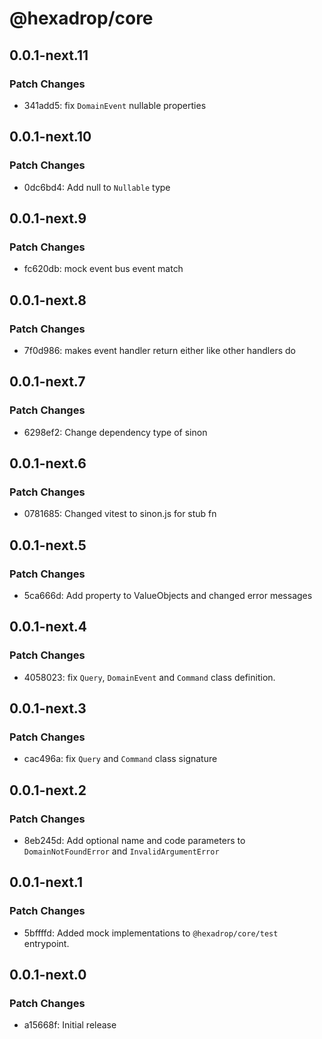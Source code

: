 # @hexadrop/core

## 0.0.1-next.11

### Patch Changes

-   341add5: fix `DomainEvent` nullable properties

## 0.0.1-next.10

### Patch Changes

-   0dc6bd4: Add null to `Nullable` type

## 0.0.1-next.9

### Patch Changes

-   fc620db: mock event bus event match

## 0.0.1-next.8

### Patch Changes

-   7f0d986: makes event handler return either like other handlers do

## 0.0.1-next.7

### Patch Changes

-   6298ef2: Change dependency type of sinon

## 0.0.1-next.6

### Patch Changes

-   0781685: Changed vitest to sinon.js for stub fn

## 0.0.1-next.5

### Patch Changes

-   5ca666d: Add property to ValueObjects and changed error messages

## 0.0.1-next.4

### Patch Changes

-   4058023: fix `Query`, `DomainEvent` and `Command` class definition.

## 0.0.1-next.3

### Patch Changes

-   cac496a: fix `Query` and `Command` class signature

## 0.0.1-next.2

### Patch Changes

-   8eb245d: Add optional name and code parameters to `DomainNotFoundError` and `InvalidArgumentError`

## 0.0.1-next.1

### Patch Changes

-   5bffffd: Added mock implementations to `@hexadrop/core/test` entrypoint.

## 0.0.1-next.0

### Patch Changes

-   a15668f: Initial release
